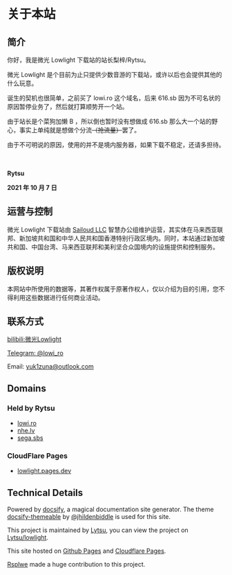 # 关于本站

## 简介

你好，我是微光 Lowlight 下载站的站长梨梓/Rytsu。

微光 Lowlight 是个目前为止只提供少数音游的下载站，或许以后也会提供其他的什么玩意。

诞生的契机也很简单，之前买了 lowi.ro 这个域名，后来 616.sb 因为不可名状的原因暂停业务了，然后就打算顺势开一个站。

由于站长是个菜狗加懒 B ，所以倒也暂时没有想做成 616.sb 那么大一个站的野心，事实上单纯就是想做个分流~~（抢流量）~~罢了。

由于不可明说的原因，使用的并不是境内服务器，如果下载不稳定，还请多担待。

　

**Rytsu**

**2021 年 10 月 7 日**

## 运营与控制

微光 Lowlight 下载站由 [Sailoud LLC](https://sailoud.com/) 智慧办公组维护运营，其实体在马来西亚联邦、新加坡共和国和中华人民共和国香港特别行政区境内。同时，本站通过新加坡共和国、中国台湾、马来西亚联邦和美利坚合众国境内的设施提供和控制服务。

## 版权说明

本网站中所使用的数据等，其著作权属于原著作权人，仅以介绍为目的引用，您不得利用这些数据进行任何商业活动。

## 联系方式

[bilibili:微光Lowlight](https://space.bilibili.com/319171871) 

[Telegram: @lowi_ro](https//t.me/lowi_ro)

Email: yuk1zuna@outlook.com 

## Domains

### Held by Rytsu

- [lowi.ro](https://lowi.ro)
- [nhe.lv](https://nhe.lv)
- [sega.sbs](https://sega.sbs)

### CloudFlare Pages

- [lowlight.pages.dev](https://lowlight.pages.dev)


## Technical Details

Powered by [docsify](https://docsify.js.org/), a magical documentation site generator. The theme [docsify-themeable](https://jhildenbiddle.github.io/docsify-themeable/#/) by [@jhildenbiddle](https://github.com/jhildenbiddle/docsify-themeable) is used for this site.

This project is maintained by [Lytsu](https://github.com/Lytsu), you can view the project on [Lytsu/lowlight](https://github.com/Lytsu/lowlight). 

This site hosted on [Github Pages](https://pages.github.com/) and [Cloudflare Pages](https://pages.cloudflare.com/).

[Rsplwe](https://github.com/Rsplwe) made a huge contribution to this project.
